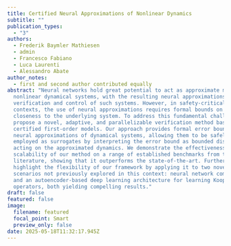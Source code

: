 ```yaml
---
title: Certified Neural Approximations of Nonlinear Dynamics
subtitle: ""
publication_types:
  - "3"
authors:
  - Frederik Baymler Mathiesen
  - admin
  - Francesco Fabiano
  - Luca Laurenti
  - Alessandro Abate
author_notes:
  - first and second author contributed equally
abstract: "Neural networks hold great potential to act as approximate models of
  nonlinear dynamical systems, with the resulting neural approximations enabling
  verification and control of such systems. However, in safety-critical
  contexts, the use of neural approximations requires formal bounds on their
  closeness to the underlying system. To address this fundamental challenge, we
  propose a novel, adaptive, and parallelizable verification method based on
  certified first-order models. Our approach provides formal error bounds on the
  neural approximations of dynamical systems, allowing them to be safely
  employed as surrogates by interpreting the error bound as bounded disturbances
  acting on the approximated dynamics. We demonstrate the effectiveness and
  scalability of our method on a range of established benchmarks from the
  literature, showing that it outperforms the state-of-the-art. Furthermore, we
  highlight the flexibility of our framework by applying it to two novel
  scenarios not previously explored in this context: neural network compression
  and an autoencoder-based deep learning architecture for learning Koopman
  operators, both yielding compelling results."
draft: false
featured: false
image:
  filename: featured
  focal_point: Smart
  preview_only: false
date: 2025-05-18T11:32:17.945Z
---
```


